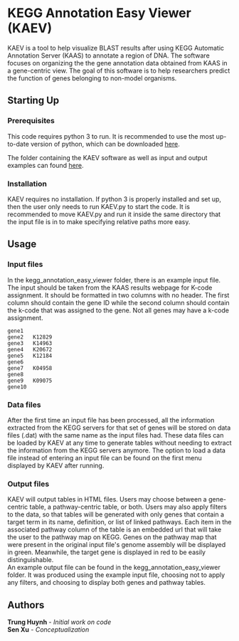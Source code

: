 # KEGG Annotation Easy Viewer (KAEV)
KAEV is a tool to help visualize BLAST results after using KEGG Automatic Annotation Server (KAAS) to annotate a region of DNA. The software focuses on organizing the the gene annotation data obtained from KAAS in a gene-centric view. The goal of this software is to help researchers predict the function of genes belonging to non-model organisms.

## Starting Up

### Prerequisites
This code requires python 3 to run. It is recommended to use the most up-to-date version of python, which can be downloaded [here](https://www.python.org/downloads/).

The folder containing the KAEV software as well as input and output examples can found [here](https://github.com/UtaDaphniaLab/KEGG_Annotation_Easy_Viewer).

### Installation
KAEV requires no installation. If python 3 is properly installed and set up, then the user only needs to run KAEV.py to start the code. It is recommended to move KAEV.py and run it inside the same directory that the input file is in to make specifying relative paths more easy.

## Usage

### Input files
In the kegg_annotation_easy_viewer folder, there is an example input file. The input should be taken from the KAAS results webpage for K-code assignment. It should be formatted in two columns with no header. The first column should contain the gene ID while the second column should contain the k-code that was assigned to the gene. Not all genes may have a k-code assignment.
```
gene1
gene2	K12829
gene3	K14963
gene4	K20672
gene5	K12184
gene6
gene7	K04958
gene8
gene9	K09075
gene10
```
### Data files
After the first time an input file has been processed, all the information extracted from the KEGG servers for that set of genes will be stored on data files (.dat) with the same name as the input files had. These data files can be loaded by KAEV at any time to generate tables without needing to extract the information from the KEGG servers anymore. The option to load a data file instead of entering an input file can be found on the first menu displayed by KAEV after running.

### Output files
KAEV will output tables in HTML files. Users may choose between a gene-centric table, a pathway-centric table, or both. Users may also apply filters to the data, so that tables will be generated with only genes that contain a target term in its name, definition, or list of linked pathways. Each item in the associated pathway column of the table is an embedded url that will take the user to the pathway map on KEGG. Genes on the pathway map that were present in the original input file's genome assembly will be displayed in green. Meanwhile, the target gene is displayed in red to be easily distinguishable.  
An example output file can be found in the kegg_annotation_easy_viewer folder. It was produced using the example input file, choosing not to apply any filters, and choosing to display both genes and pathway tables.

## Authors
**Trung Huynh** - *Initial work on code*  
**Sen Xu** - *Conceptualization*
